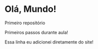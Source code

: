 # Olá, Mundo!
 Primeiro repositório

 Primeiros passos durante aula!
 
 Essa linha eu adicionei diretamente do site!
